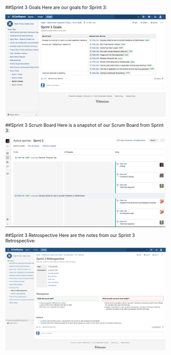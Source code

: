 ##Sprint 3 Goals
Here are our goals for Sprint 3:

![Sprint 3 Goals](https://github.com/IBCDBS/medchecker/blob/master/agile_project_docs/assets/Sprint_3_Goals.png)

##Sprint 3 Scrum Board
Here is a snapshot of our Scrum Board from Sprint 3:

![Sprint 3 Scrum Board](https://github.com/IBCDBS/medchecker/blob/master/agile_project_docs/assets/Sprint_3_Scrum_Board.png)

##Sprint 3 Retrospective
Here are the notes from our Sprint 3 Retrospective:

![Sprint 3 Retrospective](https://github.com/IBCDBS/medchecker/blob/master/agile_project_docs/assets/Sprint_3_Retrospective_Notes.png)